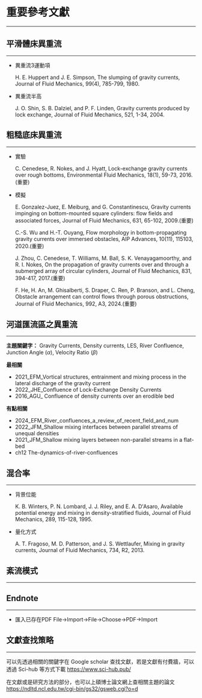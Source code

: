 # 重要參考文獻
---
## 平滑體床異重流
---
- 異重流3運動項

  H. E. Huppert and J. E. Simpson, The slumping of gravity currents, Journal of Fluid Mechanics, 99(4), 785-799, 1980.
  
- 異重流半高

  J. O. Shin, S. B. Dalziel, and P. F. Linden, Gravity currents produced by lock exchange, Journal of Fluid Mechanics, 521, 1-34, 2004.

## 粗糙底床異重流
---
- 實驗

  C. Cenedese, R. Nokes, and J. Hyatt, Lock-exchange gravity currents over rough bottoms, Environmental Fluid Mechanics, 18(1), 59-73, 2016.(重要)
  
- 模擬

  E. Gonzalez-Juez, E. Meiburg, and G. Constantinescu, Gravity currents impinging on bottom-mounted square cylinders: flow fields and associated forces, Journal of Fluid Mechanics, 631, 65-102, 2009.(重要)

  C.-S. Wu and H.-T. Ouyang, Flow morphology in bottom-propagating gravity currents over immersed obstacles, AIP Advances, 10(11), 115103, 2020.(重要)

  J. Zhou, C. Cenedese, T. Williams, M. Ball, S. K. Venayagamoorthy, and R. I. Nokes, On the propagation of gravity currents over and through a submerged array of circular cylinders, Journal of Fluid Mechanics, 831, 394-417, 2017.(重要)

  F. He, H. An, M. Ghisalberti, S. Draper, C. Ren, P. Branson, and L. Cheng, Obstacle arrangement can control flows through porous obstructions, Journal of Fluid Mechanics, 992, A3, 2024.(重要)

## 河道匯流區之異重流
---
**主題關鍵字：**  Gravity Currents, Density currents, LES, River Confluence, Junction Angle (*α*), Velocity Ratio (*β*)

__最相關__
-  2021_EFM_Vortical structures, entrainment and mixing process in the lateral discharge of the gravity current
-  2022_JHE_Confluence of Lock-Exchange Density Currents
- 2016_AGU_ Confluence of density currents over an erodible bed

__有點相關__
- 2024_EFM_River_confluences_a_review_of_recent_field_and_num
- 2022_JFM_Shallow mixing interfaces between parallel streams of unequal densities
- 2021_JFM_Shallow mixing layers between non-parallel streams in a flat-bed
- ch12 The-dynamics-of-river-confluences

## 混合率
---
- 背景位能

  K. B. Winters, P. N. Lombard, J. J. Riley, and E. A. D'Asaro, Available potential energy and mixing in density-stratified fluids, Journal of Fluid Mechanics, 289, 115-128, 1995.
  
- 量化方式

  A. T. Fragoso, M. D. Patterson, and J. S. Wettlaufer, Mixing in gravity currents, Journal of Fluid Mechanics, 734, R2, 2013.

## 紊流模式
---
## Endnote
---
- 匯入已存在PDF
  File→Import→File→Choose→PDF→Import



## 文獻查找策略
---
可以先透過相關的關鍵字在 Google scholar 查找文獻，若是文獻有付費牆，可以透過 Sci-hub 等方式下載
https://www.sci-hub.pub/

在文獻或是研究方法的部分，也可以上碩博士論文網上查相關主題的論文
https://ndltd.ncl.edu.tw/cgi-bin/gs32/gsweb.cgi?o=d


